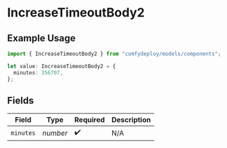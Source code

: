 # IncreaseTimeoutBody2

## Example Usage

```typescript
import { IncreaseTimeoutBody2 } from "comfydeploy/models/components";

let value: IncreaseTimeoutBody2 = {
  minutes: 356707,
};
```

## Fields

| Field              | Type               | Required           | Description        |
| ------------------ | ------------------ | ------------------ | ------------------ |
| `minutes`          | *number*           | :heavy_check_mark: | N/A                |